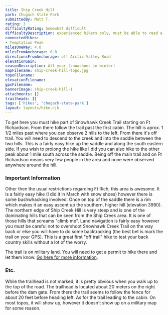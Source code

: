 ```yaml
---
title: Ship Creek Hill
park: Chugach State Park
submittedBy: Matt T.
rating: 3
difficultyRating: Somewhat difficult
difficultyDescription: experienced hikers only, must be able to read a topo map
connectedHikes:
- Temptation Peak
milesOneWay: 4.0
milesFromAnchorage: 0.0
directionsFromAnchorage: off Arctic Valley Road
elevationGain: 
seasonDescription: All year (snowshoes in winter)
mapFilename: ship-creek-hill-topo.jpg
topoFilename: 
elevationFilename: 
gpxFilename: 
bannerImage: ship-creek-hill-1
attachments: []
trailheads: []
tags: ['hikes', 'chugach-state-park']
layout: layouts/hike.njk
---
```

To get here you must hike part of Snowhawk Creek Trail starting on Ft Richardson. From there follow the trail past the first cabin. The hill is aprox. 1 1/2 miles past where you can observe 2 hills to the left. From there it's off trail. You will need to descend to the creek and into the saddle between the two hills. This is a fairly easy hike up the saddle and along the south eastern side. If you wish to prolong the hike like I did you can also hike to the other peak about 1 mile south across the saddle. Being off the main trail and on Ft Richardson means very few people in the area and none were observed anywhere around the hill.

### Important Information

Other then the usual restrictions regarding Ft Rich, this area is awesome. It is a fairly easy hike (I did it in March with snow shoes) however there is some bushwhacking involved. Once on top of the saddle there is a rim which makes it an easy ascent up the southern, higher hill (elevation 3990). The northern edge of Ship Creek Hill is very steep and is one of the dominating hills that can be seen from the Ship Creek area. It is one of those hills that screams "climb me". Land navigation is fairly easy however you must be careful not to overshoot Snowhawk Creek Trail on the way back or else you will have to do some backtracking (the best bet is mark the trail on your GPS). This is a great first "off trail" hike to test your back country skills without a lot of the worry.

The trail is on military land. You will need to get a permit to hike there and let them know. [Go here for more information](http://alaskahikesearch.com/education/#military-land).

### Etc.

While the trailhead is not marked, it is pretty obvious when you walk up to the top of the road. The trailhead is located about 20 meters on the right before the dam gate. From there the trail seems to follow the fence for about 20 feet before heading left. As for the trail leading to the cabin. On most topos, it will show up, however it doesn't show up on a military map for some reason.